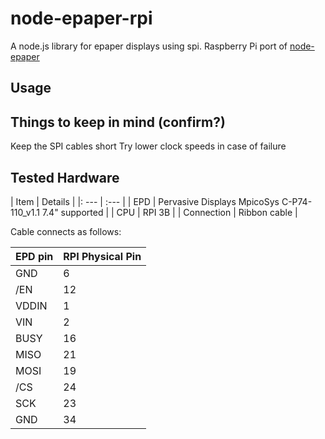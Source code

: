 # node-epaper-rpi
A node.js library for epaper displays using spi.
Raspberry Pi port of [node-epaper](https://github.com/doganyazar/node-epaper)

## Usage

## Things to keep in mind (confirm?)
Keep the SPI cables short
Try lower clock speeds in case of failure

## Tested Hardware

| Item | Details | 
|: --- | :--- |
| EPD | Pervasive Displays MpicoSys C-P74-110_v1.1 7.4" supported |
| CPU | RPI 3B |
| Connection | Ribbon cable |

Cable connects as follows:

| EPD pin | RPI Physical Pin |
| :--- | :--- |
| GND   | 6   |
| /EN   | 12  |
| VDDIN | 1   |
| VIN   | 2   |
| BUSY  | 16  |
| MISO  | 21  |
| MOSI  | 19  |
| /CS   | 24  |
| SCK   | 23  |
| GND   | 34  |
